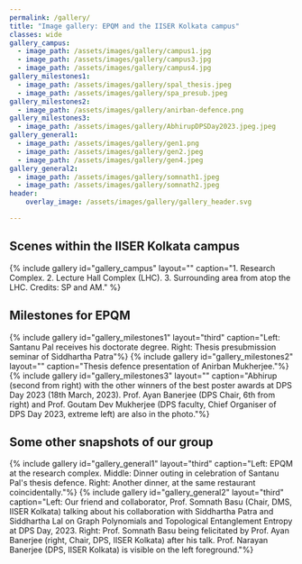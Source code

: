 ```yaml
---
permalink: /gallery/
title: "Image gallery: EPQM and the IISER Kolkata campus"
classes: wide
gallery_campus:
  - image_path: /assets/images/gallery/campus1.jpg
  - image_path: /assets/images/gallery/campus3.jpg
  - image_path: /assets/images/gallery/campus4.jpg
gallery_milestones1:
  - image_path: /assets/images/gallery/spal_thesis.jpeg
  - image_path: /assets/images/gallery/spa_presub.jpeg
gallery_milestones2:
  - image_path: /assets/images/gallery/anirban-defence.png
gallery_milestones3:
  - image_path: /assets/images/gallery/AbhirupDPSDay2023.jpeg.jpeg
gallery_general1:
  - image_path: /assets/images/gallery/gen1.png
  - image_path: /assets/images/gallery/gen2.jpeg
  - image_path: /assets/images/gallery/gen4.jpeg
gallery_general2:
  - image_path: /assets/images/gallery/somnath1.jpeg
  - image_path: /assets/images/gallery/somnath2.jpeg
header:
    overlay_image: /assets/images/gallery/gallery_header.svg

---
```


## Scenes within the IISER Kolkata campus
{% include gallery id="gallery_campus" layout="" caption="1. Research Complex. 2. Lecture Hall Complex (LHC). 3. Surrounding area from atop the LHC. Credits: SP and AM." %}

## Milestones for EPQM 
{% include gallery id="gallery_milestones1" layout="third" caption="Left: Santanu Pal receives his doctorate degree. Right: Thesis presubmission seminar of Siddhartha Patra"%}
{% include gallery id="gallery_milestones2" layout="" caption="Thesis defence presentation of Anirban Mukherjee."%}
{% include gallery id="gallery_milestones3" layout="" caption="Abhirup (second from right) with the other winners of the best poster awards at DPS Day 2023 (18th March, 2023). Prof. Ayan Banerjee (DPS Chair, 6th from right) and Prof. Goutam Dev Mukherjee (DPS faculty, Chief Organiser of DPS Day 2023, extreme left) are also in the photo."%}

## Some other snapshots of our group
{% include gallery id="gallery_general1" layout="third" caption="Left: EPQM at the research complex. Middle: Dinner outing in celebration of Santanu Pal's thesis defence. Right: Another dinner, at the same restaurant coincidentally."%}
{% include gallery id="gallery_general2" layout="third" caption="Left: Our friend and collaborator, Prof. Somnath Basu (Chair, DMS, IISER Kolkata) talking about his collaboration with Siddhartha Patra and Siddhartha Lal on Graph Polynomials and Topological Entanglement Entropy at DPS Day, 2023. Right: Prof. Somnath Basu being felicitated by Prof. Ayan Banerjee (right, Chair, DPS, IISER Kolkata) after his talk. Prof. Narayan Banerjee (DPS, IISER Kolkata) is visible on the left foreground."%}
